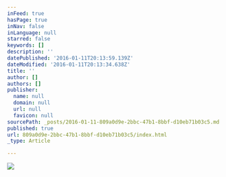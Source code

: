 ```yaml
---
inFeed: true
hasPage: true
inNav: false
inLanguage: null
starred: false
keywords: []
description: ''
datePublished: '2016-01-11T20:13:59.139Z'
dateModified: '2016-01-11T20:13:34.638Z'
title: ''
author: []
authors: []
publisher:
  name: null
  domain: null
  url: null
  favicon: null
sourcePath: _posts/2016-01-11-809a0d9e-2bbc-47b1-8bbf-d10eb71b03c5.md
published: true
url: 809a0d9e-2bbc-47b1-8bbf-d10eb71b03c5/index.html
_type: Article

---
```

![](https://the-grid-user-content.s3-us-west-2.amazonaws.com/c2b073c8-ebf8-49fc-93de-6b5f9fb4dfd6.jpg)